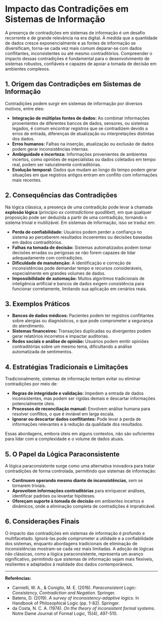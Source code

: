 
# Impacto das Contradições em Sistemas de Informação

A presença de contradições em sistemas de informação é um desafio recorrente e de grande relevância na era digital. À medida que a quantidade de dados cresce exponencialmente e as fontes de informação se diversificam, torna-se cada vez mais comum deparar-se com dados conflitantes, inconsistentes ou até mesmo contraditórios. Compreender o impacto dessas contradições é fundamental para o desenvolvimento de sistemas robustos, confiáveis e capazes de apoiar a tomada de decisão em ambientes complexos.

## 1. Origem das Contradições em Sistemas de Informação

Contradições podem surgir em sistemas de informação por diversos motivos, entre eles:

- **Integração de múltiplas fontes de dados:** Ao combinar informações provenientes de diferentes bancos de dados, sensores, ou sistemas legados, é comum encontrar registros que se contradizem devido a erros de entrada, diferenças de atualização ou interpretações distintas dos dados.
- **Erros humanos:** Falhas na inserção, atualização ou exclusão de dados podem gerar inconsistências internas.
- **Ambiguidade e incerteza:** Informações provenientes de ambientes incertos, como opiniões de especialistas ou dados coletados em tempo real, podem ser naturalmente contraditórias.
- **Evolução temporal:** Dados que mudam ao longo do tempo podem gerar situações em que registros antigos entram em conflito com informações mais recentes.

## 2. Consequências das Contradições

Na lógica clássica, a presença de uma contradição pode levar à chamada **explosão lógica** (princípio _ex contradictione quodlibet_), em que qualquer proposição pode ser deduzida a partir de uma contradição, tornando o sistema trivial e inutilizável. Em sistemas de informação, isso se traduz em:

- **Perda de confiabilidade:** Usuários podem perder a confiança no sistema ao perceberem resultados incoerentes ou decisões baseadas em dados contraditórios.
- **Falhas na tomada de decisão:** Sistemas automatizados podem tomar decisões erradas ou perigosas se não forem capazes de lidar adequadamente com contradições.
- **Dificuldade de manutenção:** A identificação e correção de inconsistências pode demandar tempo e recursos consideráveis, especialmente em grandes volumes de dados.
- **Impossibilidade de automação:** Muitos algoritmos tradicionais de inteligência artificial e bancos de dados exigem consistência para funcionar corretamente, limitando sua aplicação em cenários reais.

## 3. Exemplos Práticos

- **Bancos de dados médicos:** Pacientes podem ter registros conflitantes sobre alergias ou diagnósticos, o que pode comprometer a segurança do atendimento.
- **Sistemas financeiros:** Transações duplicadas ou divergentes podem gerar relatórios incorretos e impactar auditorias.
- **Redes sociais e análise de opinião:** Usuários podem emitir opiniões contraditórias sobre um mesmo tema, dificultando a análise automatizada de sentimentos.

## 4. Estratégias Tradicionais e Limitações

Tradicionalmente, sistemas de informação tentam evitar ou eliminar contradições por meio de:

- **Regras de integridade e validação:** Impedem a entrada de dados inconsistentes, mas podem ser rígidas demais e descartar informações potencialmente úteis.
- **Processos de reconciliação manual:** Envolvem análise humana para resolver conflitos, o que é inviável em larga escala.
- **Ignorar ou descartar dados conflitantes:** Pode levar à perda de informações relevantes e à redução da qualidade dos resultados.

Essas abordagens, embora úteis em alguns contextos, não são suficientes para lidar com a complexidade e o volume de dados atuais.

## 5. O Papel da Lógica Paraconsistente

A lógica paraconsistente surge como uma alternativa inovadora para tratar contradições de forma controlada, permitindo que sistemas de informação:

- **Continuem operando mesmo diante de inconsistências**, sem se tornarem triviais.
- **Aproveitem informações contraditórias** para enriquecer análises, identificar padrões ou levantar hipóteses.
- **Ofereçam suporte à tomada de decisão** em ambientes incertos e dinâmicos, onde a eliminação completa de contradições é impraticável.

## 6. Considerações Finais

O impacto das contradições em sistemas de informação é profundo e multifacetado. Ignorá-las pode comprometer a utilidade e a confiabilidade dos sistemas, enquanto abordagens tradicionais de eliminação de inconsistências mostram-se cada vez mais limitadas. A adoção de lógicas não clássicas, como a lógica paraconsistente, representa um avanço significativo, permitindo que sistemas de informação sejam mais flexíveis, resilientes e adaptados à realidade dos dados contemporâneos.

___
**Referências:**
- Carnielli, W. A., & Coniglio, M. E. (2016). _Paraconsistent Logic: Consistency, Contradiction and Negation_. Springer.
- Batens, D. (2019). _A survey of inconsistency-adaptive logics_. In Handbook of Philosophical Logic (pp. 1-82). Springer.
- da Costa, N. C. A. (1974). _On the theory of inconsistent formal systems_. Notre Dame Journal of Formal Logic, 15(4), 497-510.

